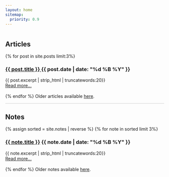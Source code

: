 ```yaml
---
layout: home
sitemap:
  priority: 0.9
---
```


<div id="home" class="columns is-centered is-mobile is-gapless">
    <div id="text" class="column is-three-quarters-mobile is-half-tablet">
        <h2>Articles</h2>
        {% for post in site.posts limit:3%}
            <div class="post-teaser">
                    <h3 class="post-teaser__title">
                         <a href="{{ post.url | prepend: site.baseurl }}" class="post-teaser__title">{{ post.title }} </a>
                         <span class="post-teaser__date">{{ post.date | date: "%d %B %Y" }}</span>
                    </h3>
                     <span class="post-teaser__subtitle">
                        {{ post.excerpt | strip_html | truncatewords:20}}<br>
                        <a href="{{ post.url }}" class="readmore">Read more...</a><br><br>
                     </span>
            </div>
        {% endfor %}
        Older articles available <a href="{{ "/articles" | prepend: site.baseurl }}" class="readmore">here</a>.
        <hr style="background-color: #ccc; height: 1px"/>
        <h2>Notes</h2>
        {% assign sorted = site.notes | reverse %}
        {% for note in sorted limit 3%}
            <div class="post-teaser">
                    <h3 class="post-teaser__title">
                         <a href="{{ note.url | prepend: site.baseurl }}" class="post-teaser__title">{{ note.title }}</a>
                         <span class="post-teaser__date">{{ note.date | date: "%d %B %Y" }}</span>
                    </h3>
                     <span class="post-teaser__subtitle">
                        {{ note.excerpt | strip_html | truncatewords:20}}<br>
                        <a href="{{ note.url }}" class="readmore">Read more...</a><br><br>
                     </span>
            </div>
        {% endfor %}
        Older notes available <a href="{{ "/notes" | prepend: site.baseurl }}" class="readmore">here</a>.
    </div>
</div>
